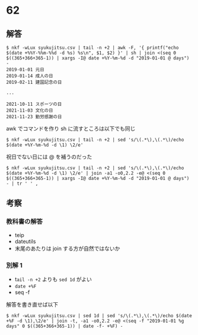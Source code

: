 # 62

## 解答

```
$ nkf -wLux syukujitsu.csv | tail -n +2 | awk -F, '{ printf("echo $(date +%%Y-%%m-%%d -d %s) %s\n", $1, $2) }' | sh | join <(seq 0 $((365+366+365-1)) | xargs -I@ date +%Y-%m-%d -d "2019-01-01 @ days") -
2019-01-01 元日
2019-01-14 成人の日
2019-02-11 建国記念の日

...

2021-10-11 スポーツの日
2021-11-03 文化の日
2021-11-23 勤労感謝の日
```

awk でコマンドを作り sh に流すところは以下でも同じ

```
$ nkf -wLux syukujitsu.csv | tail -n +2 | sed 's/\(.*\),\(.*\)/echo $(date +%Y-%m-%d -d \1) \2/e'
```

祝日でない日には @ を補うのだった

```
$ nkf -wLux syukujitsu.csv | tail -n +2 | sed 's/\(.*\),\(.*\)/echo $(date +%Y-%m-%d -d \1) \2/e' | join -a1 -o0,2.2 -e@ <(seq 0 $((365+366+365-1)) | xargs -I@ date +%Y-%m-%d -d "2019-01-01 @ days") - | tr ' ' ,
```

## 考察

### 教科書の解答

- teip
- dateutils
- 末尾のあたりは join する方が自然ではないか

### 別解 1

- t`ail -n +2` よりも `sed 1d` がよい
- `date +%F`
- seq -f

解答を書き直せば以下

```
$ nkf -wLux syukujitsu.csv | sed 1d | sed 's/\(.*\),\(.*\)/echo $(date +%F -d \1),\2/e' | join -t, -a1 -o0,2.2 -e@ <(seq -f "2019-01-01 %g days" 0 $((365+366+365-1)) | date -f- +%F) -
```
